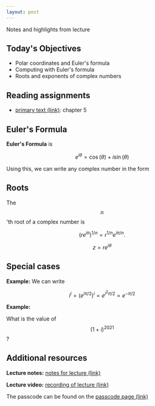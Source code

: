 ```yaml
---
layout: post
---
```


Notes and highlights from lecture

## Today's Objectives

* Polar coordinates and Euler's formula
* Computing with Euler's formula
* Roots and exponents of complex numbers

## Reading assignments

* <a target="_parent" href="../../../extras/textbook.pdf">primary text (link)</a>: chapter 5

##  Euler's Formula

**Euler's Formula** is

$$e^{i\theta} = \cos(\theta) + i\sin(\theta)$$

Using this, we can write any complex number in the form 

## Roots

The $$n$$'th root of  a complex number is 

$$\left(re^{i\pi}\right)^{1/n} = r^{1/n}e^{i\pi/n}.$$

$$z = re^{i\theta}$$

## Special cases

**Example:** 
We can write

$$i^i = (e^{i\pi/2})^i =  e^{i^2\pi/2} = e^{-\pi/2}$$

**Example:**

What is the value of $$(1 + i)^{2021}$$ ? 


## Additional resources

**Lecture notes:** <a target="_parent" href="https://wcasper.github.io/math107spring2021/extras/notes/2021-03-10-Note-13-45.pdf">notes for lecture (link)</a>

**Lecture video:** <a target="_parent" href="https://fullerton.zoom.us/rec/share/MQVGkSaMCBSGhmmBzRQ8mDxmIM5ftf0rE85o8roCHE_OKAxwyGnMdlIgmKDpjCW4.C2baQI44GvkWyJIJ">recording of lecture (link)</a>

The passcode can be found on the <a target="_parent" href="https://csufullerton.instructure.com/courses/3127326/pages/video-lecture-keys">passcode page (link)</a>


